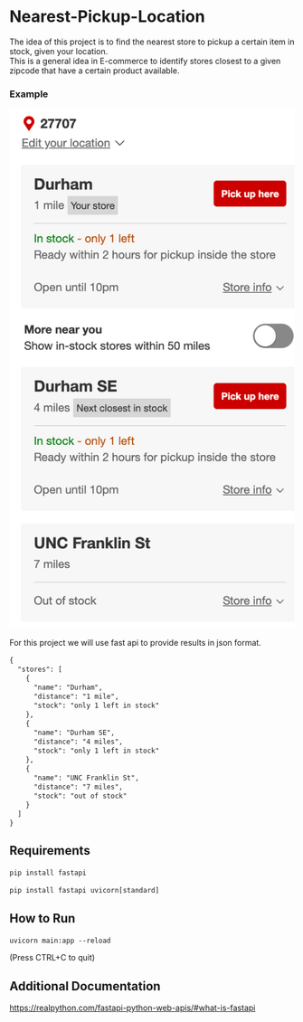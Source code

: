 # Nearest-Pickup-Location

The idea of this project is to find the nearest store to pickup a certain item in stock, given your location.\
This is a general idea in E-commerce to identify stores closest to a given zipcode that have a certain product available.

### Example
![alt text](TargetStores.png)


For this project we will use fast api to provide results in json format.
```
{
  "stores": [
    {
      "name": "Durham",
      "distance": "1 mile",
      "stock": "only 1 left in stock"
    },
    {
      "name": "Durham SE",
      "distance": "4 miles",
      "stock": "only 1 left in stock"
    },
    {
      "name": "UNC Franklin St",
      "distance": "7 miles",
      "stock": "out of stock"
    }
  ]
}

```


## Requirements
 `pip install fastapi`

 `pip install fastapi uvicorn[standard]`

 ## How to Run
 `uvicorn main:app --reload`
 
 (Press CTRL+C to quit)

 ## Additional Documentation
 https://realpython.com/fastapi-python-web-apis/#what-is-fastapi
